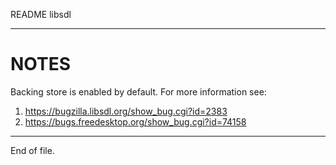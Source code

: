 README libsdl

---


NOTES
=====

Backing store is enabled by default.  For more information see:
  1. https://bugzilla.libsdl.org/show_bug.cgi?id=2383
  2. https://bugs.freedesktop.org/show_bug.cgi?id=74158


---

End of file.
